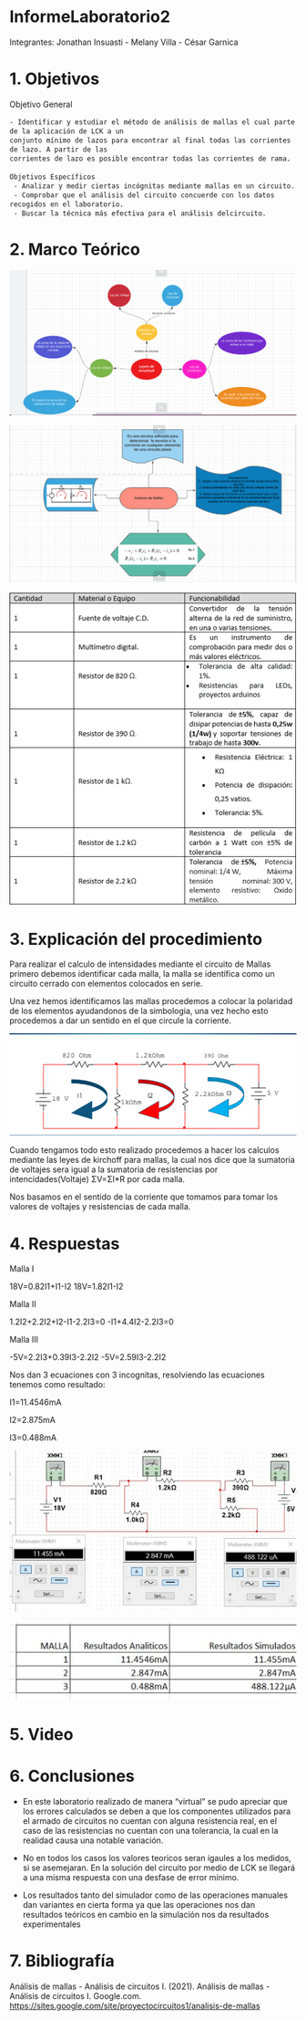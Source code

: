 # InformeLaboratorio2

Integrantes: Jonathan Insuasti - Melany  Villa - César Garnica 

# 1. Objetivos 

Objetivo General
     
    - Identificar y estudiar el método de análisis de mallas el cual parte de la aplicación de LCK a un 
    conjunto mínimo de lazos para encontrar al final todas las corrientes de lazo. A partir de las 
    corrientes de lazo es posible encontrar todas las corrientes de rama.      
    
    Objetivos Específicos
     - Analizar y medir ciertas incógnitas mediante mallas en un circuito.
     - Comprobar que el análisis del circuito concuerde con los datos recogidos en el laboratorio.
     - Buscar la técnica más efectiva para el análisis delcircuito.


# 2. Marco Teórico

![](https://github.com/mjvilla1/ImagenesLab2/blob/main/Mapa%20Leyes%20de%20Kirchhoff.PNG)

![](https://github.com/mjvilla1/ImagenesLab2/blob/main/Mapa%20Analisis%20de%20Mallas.PNG)

![](https://github.com/mjvilla1/ImagenesLab2/blob/main/Materiales.Mallas.PNG)

# 3. Explicación  del procedimiento

Para realizar el calculo de intensidades mediante el circuito de Mallas primero debemos identificar cada malla, la malla se identifica como un circuito cerrado con elementos colocados en serie.

Una vez hemos identificamos las mallas procedemos a colocar la polaridad de los elementos ayudandonos de la simbologia, una vez hecho esto procedemos a dar un sentido en el que circule la corriente.

![](https://github.com/mjvilla1/ImagenesLab2/blob/main/Direccion%20de%20las%20corrientes.PNG)

Cuando tengamos todo esto realizado procedemos a hacer los calculos mediante las leyes de kirchoff para mallas, la cual nos dice que la sumatoria de voltajes sera igual a la sumatoria de resistencias por intencidades(Voltaje) ΣV=ΣI*R por cada malla.

Nos basamos en el sentido de la corriente que tomamos para tomar los valores de voltajes y resistencias de cada malla.

#  4. Respuestas 

Malla I

18V=0.82I1+I1-I2
18V=1.82I1-I2

Malla II

1.2I2+2.2I2+I2-I1-2.2I3=0
-I1+4.4I2-2.2I3=0

Malla III

-5V=2.2I3+0.39I3-2.2I2
-5V=2.59I3-2.2I2

Nos dan 3 ecuaciones con 3 incognitas, resolviendo las ecuaciones tenemos como resultado:

I1=11.4546mA

I2=2.875mA

I3=0.488mA

![](https://github.com/mjvilla1/ImagenesLab2/blob/main/Resultados%20medidos.jpeg)

![](https://github.com/mjvilla1/ImagenesLab2/blob/main/Resultados.jpeg)

# 5. Video


# 6. Conclusiones

- En este laboratorio realizado de manera “virtual” se pudo apreciar que los errores calculados se deben a que los componentes utilizados
 para el armado de circuitos no cuentan con alguna resistencia real, en el caso de las resistencias no cuentan con una tolerancia, 
 la cual en la realidad causa una notable variación.
 
 - No en todos los casos los valores teoricos seran igaules a los medidos, si se asemejaran. En la solución del circuito por medio 
 de LCK se llegará a una misma respuesta con una desfase de error mínimo.
 
-  Los resultados tanto del simulador como de las operaciones manuales dan variantes en cierta forma ya que las operaciones nos dan resultados teóricos en cambio en la simulación nos da resultados experimentales


# 7. Bibliografía 

Análisis de mallas - Análisis de circuitos I. (2021). Análisis de mallas - Análisis de circuitos I. Google.com. https://sites.google.com/site/proyectocircuitos1/analisis-de-mallas
